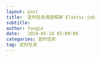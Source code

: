 ```yaml
---
layout: post
title:  定时任务调度框架 Elastic-job
subtitle:
author: YangLe
date:   2024-05-10 02:00:00
categories: 定时任务
tag: 定时任务
---
```


